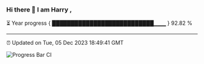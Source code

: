 ### Hi there 👋 I am Harry , 

⏳ Year progress { ███████████████████████████▁▁▁ } 92.82 %

---

⏰ Updated on Tue, 05 Dec 2023 18:49:41 GMT

![Progress Bar CI](https://github.com/duykhang68/duykhang68/workflows/Progress%20Bar%20CI/badge.svg)
